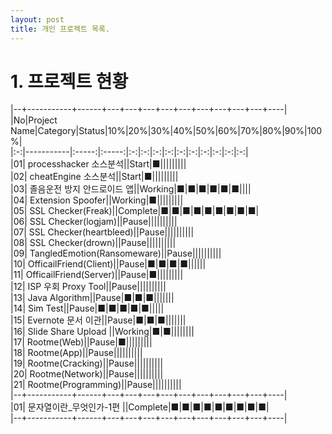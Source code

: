 ```yaml
---
layout: post
title: 개인 프로젝트 목록.
---
```



# 1. 프로젝트 현황

|--+-----------+------+---+---+---+---+---+---+---+---+---+----|  
|No|Project Name|Category|Status|10%|20%|30%|40%|50%|60%|70%|80%|90%|100%|  
|:-:|-----------|:-----:|:-----:|:-:|:-:|:-:|:-:|:-:|:-:|:-:|:-:|:-:|:-:|  
|01| processhacker 소스분석||Start|■|||||||||    
|02| cheatEngine 소스분석||Start|■|||||||||    
|03| 졸음운전 방지 안드로이드 앱||Working|■|■|■|■|■|■||||   
|04| Extension Spoofer||Working|■|||||||||   
|05| SSL Checker(Freak)||Complete|■|■|■|■|■|■|■|■|■|   
|06| SSL Checker(logjam)||Pause||||||||||   
|07| SSL Checker(heartbleed)||Pause||||||||||   
|08| SSL Checker(drown)||Pause||||||||||   
|09| TangledEmotion(Ransomeware)||Pause||||||||||   
|10| OfficailFriend(Client)||Pause|■|■|■|■||||||   
|11| OfficailFriend(Server)||Pause|■|||||||||   
|12| ISP 우회 Proxy Tool||Pause||||||||||   
|13| Java Algorithm||Pause|■|■|■|||||||   
|14| Sim Test||Pause|■|■|■|■|■|||||   
|15| Evernote 문서 이관||Pause|■|■|■|||||||   
|16| Slide Share Upload ||Working|■|■||||||||   
|17| Rootme(Web)||Pause|■|||||||||   
|18| Rootme(App)||Pause||||||||||   
|19| Rootme(Cracking)||Pause||||||||||   
|20| Rootme(Network)||Pause||||||||||   
|21| Rootme(Programming)||Pause||||||||||   
|--+-----------+------+---+---+---+---+---+---+---+---+---+----|  
|01| 문자열이란_무엇인가-1편 ||Complete|■|■|■|■|■|■|■|■|■|    
|--+-----------+------+---+---+---+---+---+---+---+---+---+----|  
